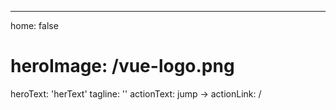 ---
home: false
# heroImage: /vue-logo.png
heroText: 'herText'
tagline: ''
actionText: jump →
actionLink: /
